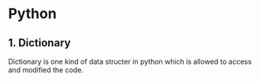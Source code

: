 # Python

## 1. Dictionary
Dictionary is one kind of data structer in python which is allowed to access and modified the code.

